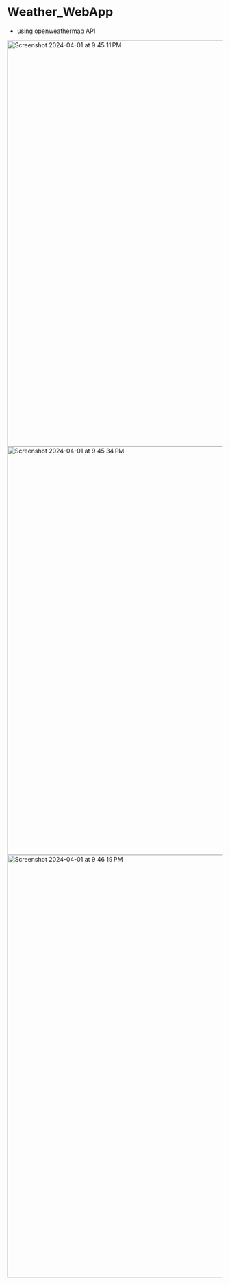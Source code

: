 # Weather_WebApp
-  using openweathermap API
<img width="948" alt="Screenshot 2024-04-01 at 9 45 11 PM" src="https://github.com/SuchismitaRout555/Weather_WebApp/assets/97534398/b1c811d1-802d-40c1-be53-7485933aeab1">
<img width="954" alt="Screenshot 2024-04-01 at 9 45 34 PM" src="https://github.com/SuchismitaRout555/Weather_WebApp/assets/97534398/324363a7-cc8d-4ed0-8ac2-63f4b08f43d4">
<img width="988" alt="Screenshot 2024-04-01 at 9 46 19 PM" src="https://github.com/SuchismitaRout555/Weather_WebApp/assets/97534398/6e7d4f88-a54d-4e19-8860-268670a044fc">
